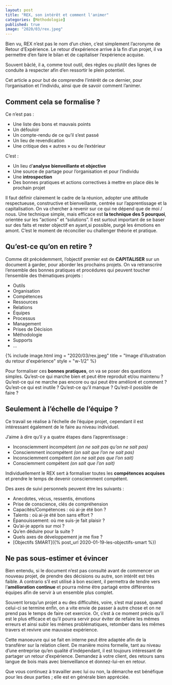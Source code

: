 ```yaml
---
layout: post
title: "REX, son intérêt et comment l'animer"
categories: [Méthodologie]
published: true
image: "2020/03/rex.jpeg"
---
```


Bien vu, REX n’est pas le nom d’un chien, c’est simplement l’acronyme de Retour d’Expérience. 
Le retour d’expérience arrive à la fin d’un projet, il va permettre d’en faire le bilan et de capitaliser l’expérience acquise.

Souvent bâclé, il a, comme tout outil, des règles ou plutôt des lignes de conduite à respecter afin d’en ressortir le plein potentiel. 

Cet article a pour but de comprendre l’intérêt de ce dernier, pour l’organisation et l’individu, ainsi que de savoir comment l’animer.

## Comment cela se formalise ? 

Ce n’est pas : 
-    Une liste des bons et mauvais points 
-    Un défouloir
-    Un compte-rendu de ce qu’il s’est passé
-    Un lieu de revendication
-    Une critique des « autres » ou de l’extérieur

C’est : 
-    Un lieu d’**analyse bienveillante et objective**
-    Une source de partage pour l’organisation et pour l’individu
-    Une **introspection**
-    Des bonnes pratiques et actions correctives à mettre en place dès le prochain projet

Il faut définir clairement le cadre de la réunion, adopter une attitude respectueuse, constructive et bienveillante, centrée sur l’apprentissage et la capitalisation. 
On va chercher à revenir sur ce qui ne dépend que de moi / nous. 
Une technique simple, mais efficace est **la technique des 5 pourquoi**, orientée sur les “actions” et “solutions”. 
Il est surtout important de se baser sur des faits et rester objectif en ayant,si possible, purgé les émotions en amont. C’est le moment de réconcilier ou challenger théorie et pratique. 

## Qu’est-ce qu’on en retire ? 

Comme dit précédemment, l’objectif premier est de **CAPITALISER** sur un document à garder, pour aborder les prochains projets. 
On va retranscrire l’ensemble des bonnes pratiques et procédures qui peuvent toucher l’ensemble des thématiques projets : 
-    Outils 
-    Organisation
-    Compétences
-    Ressources
-    Relations
-    Équipes
-    Processus
-    Management 
-    Prises de Décision
-    Méthodologie
-    Supports
-    …

{% include image.html img = "2020/03/rex.jpeg" title = "Image d'illustration du retour d'expérience" style = "w-1/2" %}

Pour formaliser ces **bonnes pratiques**, on va se poser des questions simples.
Qu’est-ce qui marche bien et peut être reproduit et/ou maintenu ? 
Qu’est-ce qui ne marche pas encore ou qui peut être amélioré et comment ?
Qu’est-ce qui est inutile ?
Qu’est-ce qu’il manque ? Qu’est-il possible de faire ?

## Seulement à l’échelle de l’équipe ? 

Ce travail se réalise à l’échelle de l’équipe projet, cependant il est intéressant également de le faire au niveau individuel. 

J’aime à dire qu’il y a quatre étapes dans l’apprentissage : 
* Inconsciemment incompétent *(on ne sait pas qu’on ne sait pas)*
* Consciemment incompétent *(on sait que l’on ne sait pas)*
* Inconsciemment compétent *(on ne sait pas que l’on sait)*
* Consciemment compétent *(on sait que l’on sait)*

Individuellement le REX sert à formaliser toutes les **compétences acquises** et prendre le temps de devenir consciemment compétent.

Des axes de suivi personnels peuvent être les suivants : 
* Anecdotes, vécus, ressentis, émotions
* Prise de conscience, clés de compréhension
* Capacités/Compétences : où ai-je été bon ?
* Talents : où ai-je été bon sans effort ? 
* Épanouissement: où me suis-je fait plaisir ? 
* Qu’ai-je appris sur moi ?
* Qu’en déduire pour la suite ? 
* Quels axes de développement je me fixe ?
* [Objectifs SMART]({% post_url 2020-01-19-les-objectifs-smart %})

## Ne pas sous-estimer et évincer

Bien entendu, si le document n’est pas consulté avant de commencer un nouveau projet, de prendre des décisions ou autre, son intérêt est très faible. A contrario s’il est utilisé à bon escient, il permettra de tendre vers l’**amélioration continue** et pourra même être partagé entre différentes équipes afin de servir à un ensemble plus complet. 

Souvent lorsqu’un projet a eu des difficultés, voire, s’est mal passé, quand celui-ci se termine enfin, on a vite envie de passer à autre chose et on ne prend pas le temps de faire cet exercice. Or, c’est à ce moment précis qu’il est le plus efficace et qu’il pourra servir pour éviter de refaire les mêmes erreurs et ainsi subir les mêmes problématiques, retomber dans les mêmes travers et revivre une mauvaise expérience. 

Cette manoeuvre qui se fait en interne peut être adaptée afin de la transférer sur la relation client. De manière moins formelle, tant au niveau d’une entreprise qu’en qualité d’indépendant, il est toujours intéressant de partager un retour d’expérience.
Demandez à votre client, des retours sans langue de bois mais avec bienveillance et donnez-lui-en en retour. 

Que vous continuez à travailler avec lui ou non, la démarche est bénéfique pour les deux parties ; elle est en générale bien appréciée.
